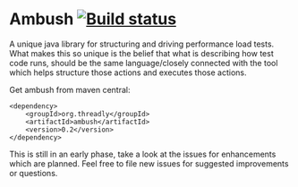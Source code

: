 # Ambush [![Build status](https://badge.buildkite.com/9ebeebfca57b59d7e6aa5b184eabae5d5c1945f47113c7bd17.svg)](https://buildkite.com/threadly/nightly-ambush)

A unique java library for structuring and driving performance load tests.  What makes this so unique is the belief that what is describing how test code runs, should be the same language/closely connected with the tool which helps structure those actions and executes those actions.

Get ambush from maven central: 

```script
<dependency>
	<groupId>org.threadly</groupId>
	<artifactId>ambush</artifactId>
	<version>0.2</version>
</dependency>
```

This is still in an early phase, take a look at the issues for enhancements which are planned.  Feel free to file new issues for suggested improvements or questions.
